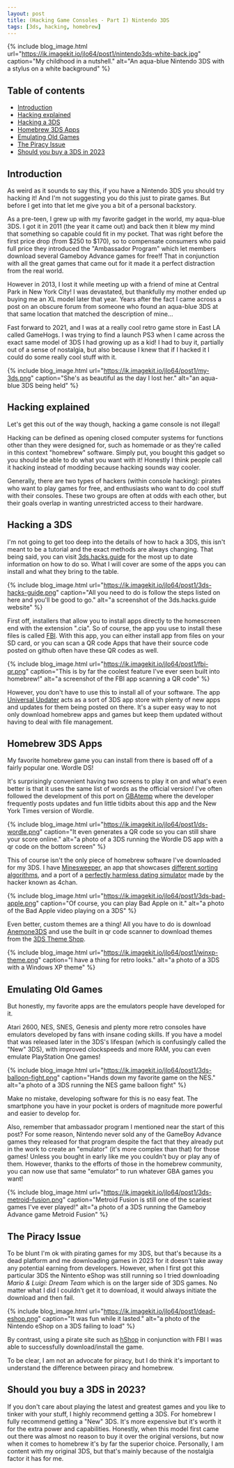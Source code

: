 ```yaml
---
layout: post
title: (Hacking Game Consoles - Part I) Nintendo 3DS
tags: [3ds, hacking, homebrew]
---
```


{% include blog_image.html url="https://ik.imagekit.io/jlo64/post1/nintendo3ds-white-back.jpg" caption="My childhood in a nutshell." alt="An aqua-blue Nintendo 3DS with a stylus on a white background" %}

## Table of contents
- [Introduction](#introduction)
- [Hacking explained](#hacking-explained)
- [Hacking a 3DS](#hacking-a-3ds)
- [Homebrew 3DS Apps](#homebrew-3ds-apps)
- [Emulating Old Games](#emulating-old-games)
- [The Piracy Issue](#the-piracy-issue)
- [Should you buy a 3DS in 2023](#should-you-buy-a-3ds-in-2023)

## Introduction

As weird as it sounds to say this, if you have a Nintendo 3DS you should try hacking it!
And I'm not suggesting you do this just to pirate games.
But before I get into that let me give you a bit of a personal backstory.

As a pre-teen, I grew up with my favorite gadget in the world, my aqua-blue 3DS.
I got it in 2011 (the year it came out) and back then it blew my mind that something so capable could fit in my pocket.
That was right before the first price drop (from $250 to $170), so to compensate consumers who paid full price they introduced the "Ambassador Program" which let members download several Gameboy Advance games for free!f
That in conjunction with all the great games that came out for it made it a perfect distraction from the real world.

However in 2013, I lost it while meeting up with a friend of mine at Central Park in New York City!
I was devastated, but thankfully my mother ended up buying me an XL model later that year.
Years after the fact I came across a post on an obscure forum from someone who found an aqua-blue 3DS at that same location that matched the description of mine...

Fast forward to 2021, and I was at a really cool retro game store in East LA called GameHogs.
I was trying to find a launch PS3 when I came across the exact same model of 3DS I had growing up as a kid!
I had to buy it, partially out of a sense of nostalgia, but also because I knew that if I hacked it I could do some really cool stuff with it.

{% include blog_image.html url="https://ik.imagekit.io/jlo64/post1/my-3ds.png" caption="She's as beautiful as the day I lost her." alt="an aqua-blue 3DS being held" %}

## Hacking explained 
Let's get this out of the way though, hacking a game console is not illegal!

Hacking can be defined as opening closed computer systems for functions other than they were designed for, such as homemade or as they're called in this context "homebrew" software.
Simply put, you bought this gadget so you should be able to do what you want with it!
Honestly I think people call it hacking instead of modding because hacking sounds way cooler.

Generally, there are two types of hackers (within console hacking): pirates who want to play games for free, and enthusiasts who want to do cool stuff with their consoles.
These two groups are often at odds with each other, but their goals overlap in wanting unrestricted access to their hardware.


## Hacking a 3DS
I'm not going to get too deep into the details of how to hack a 3DS, this isn't meant to be a tutorial and the exact methods are always changing.
That being said, you can visit [3ds.hacks.guide](https://3ds.hacks.guide) for the most up to date information on how to do so.
What I will cover are some of the apps you can install and what they bring to the table.

{% include blog_image.html url="https://ik.imagekit.io/jlo64/post1/3ds-hacks-guide.png" caption="All you need to do is follow the steps listed on here and you'll be good to go." alt="a screenshot of the 3ds.hacks.guide website" %}

First off, installers that allow you to install apps directly to the homescreen end with the extension ".cia".
So of course, the app you use to install these files is called [FBI](https://github.com/Steveice10/FBI).
With this app, you can either install app from files on your SD card, or you can scan a QR code 
Apps that have their source code posted on github often have these QR codes as well.

{% include blog_image.html url="https://ik.imagekit.io/jlo64/post1/fbi-qr.png" caption="This is by far the coolest feature I've ever seen built into homebrew!" alt="a screenshot of the FBI app scanning a QR code" %}

However, you don't have to use this to install all of your software.
The app [Universal Updater](https://github.com/Universal-Team/Universal-Updater) acts as a sort of 3DS app store with plenty of new apps and updates for them being posted on there.
It's a super easy way to not only download homebrew apps and games but keep them updated without having to deal with file management.

## Homebrew 3DS Apps
My favorite homebrew game you can install from there is based off of a fairly popular one. Wordle DS!

It's surprisingly convenient having two screens to play it on and what's even better is that it uses the same list of words as the official version!
I've often followed the development of this port on [GBAtemp](https://gbatemp.net/threads/release-wordle-ds-a-clone-of-wordle-for-the-ds-i.607796/) where the developer frequently posts updates and fun little tidbits about this app and the New York Times version of Wordle.

{% include blog_image.html url="https://ik.imagekit.io/jlo64/post1/ds-wordle.png" caption="It even generates a QR code so you can still share your score online." alt="a photo of a 3DS running the Wordle DS app with a qr code on the bottom screen" %}

This of course isn't the only piece of homebrew software I've downloaded for my 3DS.
I have [Minesweeper](https://github.com/Cam-2002/Minesweeper-3DS), an app that showcases [different sorting algorithms](https://github.com/memeToasty/3ds_sorting), and a port of a [perfectly harmless dating simulator](https://github.com/LukeZGD/DDLC-LOVE) made by the hacker known as 4chan.

{% include blog_image.html url="https://ik.imagekit.io/jlo64/post1/3ds-bad-apple.png" caption="Of course, you can play Bad Apple on it." alt="a photo of the Bad Apple video playing on a 3DS" %}

Even better, custom themes are a thing! All you have to do is download [Anemone3DS](https://github.com/astronautlevel2/Anemone3DS) and use the built in qr code scanner to download themes from the [3DS Theme Shop](https://3dsthemes.com/).

{% include blog_image.html url="https://ik.imagekit.io/jlo64/post1/winxp-theme.png" caption="I have a thing for retro looks." alt="a photo of a 3DS with a Windows XP theme" %}

## Emulating Old Games
But honestly, my favorite apps are the emulators people have developed for it.

Atari 2600, NES, SNES, Genesis and plenty more retro consoles have emulators developed by fans with insane coding skills.
If you have a model that was released later in the 3DS's lifespan (which is confusingly called the "New" 3DS), with improved clockspeeds and more RAM, you can even emulate PlayStation One games!

{% include blog_image.html url="https://ik.imagekit.io/jlo64/post1/3ds-balloon-fight.png" caption="Hands down my favorite game on the NES." alt="a photo of a 3DS running the NES game balloon fight" %}


Make no mistake, developing software for this is no easy feat.
The smartphone you have in your pocket is orders of magnitude more powerful and easier to develop for.

Also, remember that ambassador program I mentioned near the start of this post?
For some reason, Nintendo never sold any of the GameBoy Advance games they released for that program despite the fact that they already put in the work to create an "emulator" (it's more complex than that) for those games!
Unless you bought in early like me you couldn't buy or play any of them.
However, thanks to the efforts of those in the homebrew community, you can now use that same "emulator" to run whatever GBA games you want!

{% include blog_image.html url="https://ik.imagekit.io/jlo64/post1/3ds-metroid-fusion.png" caption="Metroid Fusion is still one of the scariest games I've ever played!" alt="a photo of a 3DS running the Gameboy Advance game Metroid Fusion" %}

## The Piracy Issue
To be blunt I'm ok with pirating games for my 3DS, but that's because its a dead platform and me downloading games in 2023 for it doesn't take away any potential earning from developers.
However, when I first got this particular 3DS the Nintento eShop was still running so I tried downloading _Mario & Luigi: Dream Team_ which is on the larger side of 3DS games.
No matter what I did I couldn't get it to download, it would always initiate the download and then fail.

{% include blog_image.html url="https://ik.imagekit.io/jlo64/post1/dead-eshop.png" caption="It was fun while it lasted." alt="a photo of the Nintendo eShop on a 3DS failing to load" %}

By contrast, using a pirate site such as [hShop](https://hshop.xyz/) in conjunction with FBI I was able to successfully download/install the game.

To be clear, I am not an advocate for piracy, but I do think it's important to understand the difference between piracy and homebrew.

## Should you buy a 3DS in 2023?

If you don't care about playing the latest and greatest games and you like to tinker with your stuff, I highly recommend getting a 3DS.
For homebrew I fully recommend getting a "New" 3DS.
It's more expensive but it's worth it for the extra power and capabilities.
Honestly, when this model first came out there was almost no reason to buy it over the original versions, but now when it comes to homebrew it's by far the superior choice.
Personally, I am content with my original 3DS, but that's mainly because of the nostalgia factor it has for me.